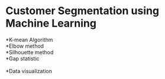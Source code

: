 # Customer Segmentation using Machine Learning
*K-mean Algorithm<br/> 
*Elbow method<br/>
*Silhouette method<br/>
*Gap statistic<br/>  
*Data visualization

